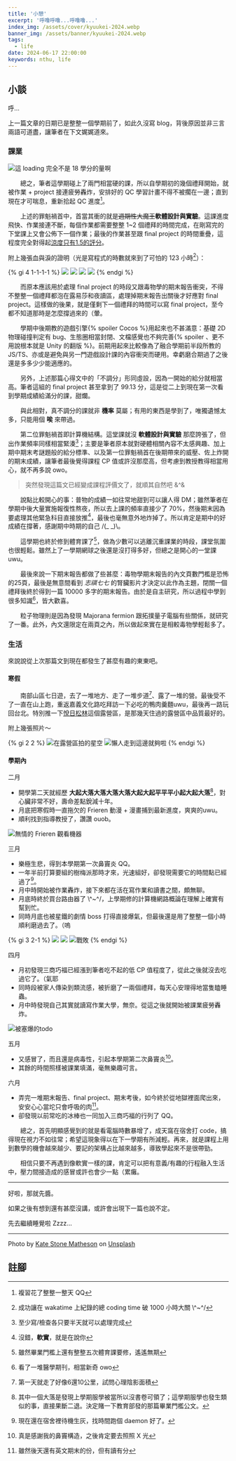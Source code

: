 ```yaml
---
title: '小憩'
excerpt: '呼噜呼噜...呼噜噜...'
index_img: /assets/cover/kyuukei-2024.webp
banner_img: /assets/banner/kyuukei-2024.webp
tags:
  - life
date: 2024-06-17 22:00:00
keywords: nthu, life
---
```


<!-- Latex Protector: Remove "@" before use -->
<!--@lp:skip-all-->
<!--@lp:skip-some-->

<!-- EMSP Replacer: Auto replacement of double full-width white-space with &emsp;&emsp; -->

<!-- Spoiler Replacer: Replace ||text||  with {% spoiler text %} -->
<!--@sprp:skip-all-->

<!-- Footnote Reposer: Auto repositioning of all the footnotes in post -->
<!--@ft:skip-all-->

## 小談

呼...

上一篇文章的日期已是整整一個學期前了，如此久沒寫 blog，背後原因並非三言兩語可道盡，讓筆者在下文娓娓道來。

### 課業

![這 loading 完全不是 18 學分的量啊](course.avif)

&emsp;&emsp;總之，筆者這學期碰上了兩門相當硬的課，所以自學期初的幾個禮拜開始，就被作業 + project 接連疲勞轟炸，安排好的 QC 學習計畫不得不被擱在一邊；直到現在才可喘息，重新拾起 QC 進度[^1]。

&emsp;&emsp;上述的罪魁禍首中，首當其衝的就是~~週期性大魔王~~**軟體設計與實驗**。這課進度飛快、作業接連不斷，每個作業都需要整整 1~2 個禮拜的時間完成，在剛寫完的下堂課上又會公佈下一個作業；最後的作業甚至跟 final project 的時間重疊，這程度完全對得起[涼度只有1.5的評分][one_point_five]。

附上幾張血與淚的證明（光是寫程式的時數就來到了可怕的 123 小時[^2]）：

{% gi 4 1-1-1-1 %}
  ![](hw1.avif)
  ![](midterm_proj.avif)
  ![](hw2.avif)
  ![](final_proj.avif)
{% endgi %}

&emsp;&emsp;而原本應該用於處理 final project 的時段又跟毒物學的期末報告衝突，不得不整整一個禮拜都泡在露易莎和夜讀區，處理掉期末報告出關後才好應對 final project。這樣做的後果，就是僅剩下一個禮拜的時間可以寫 final project，至今都不知道那時是怎麼撐過來的（暈。

&emsp;&emsp;學期中後期教的遊戲引擎{% spoiler Cocos %}用起來也不甚滿意：基礎 2D 物理碰撞判定有 bug、生態圈相當封閉、文檔感覺也不夠完善{% spoiler 、更不用說根本就是 Unity 的翻版 %}。前期用起來比較像為了融合學期前半段所教的 JS/TS、亦或是避免與另一門遊戲設計課的內容衝突而硬用。幸虧磨合期過了之後還是多多少少能適應的。

&emsp;&emsp;另外，上述那篇心得文中的「不調分」形同虛設，因為一開始的給分就相當高。筆者這組的 final project 甚至拿到了 99.13 分，這是從二上到現在第一次看到學期成績給滿分的課，甜爛。

&emsp;&emsp;與此相對，真不調分的課就非 **機率** 莫屬；有用的東西是學到了，唯獨遺憾太多，只能用個 **唉** 來帶過。

&emsp;&emsp;第二位罪魁禍首即計算機結構。這堂課就沒 **軟體設計與實驗** 那麼誇張了，但出作業頻率同樣相當緊湊[^3]；主要是筆者原本就對硬體相關內容不太感興趣、加上期中期末考謎題般的給分標準、以及第一位罪魁禍首在後期帶來的威壓、佐上炸開的期末成績，讓筆者最後覺得課程 CP 值或許沒那麼高，但考慮到教授教得相當用心，就不再多說 owo。

> 突然發現這篇文已經變成課程評價文了，就順其自然吧 &^&

&emsp;&emsp;說點比較開心的事：普物的成績一如往常地甜到可以讓人得 DM；雖然筆者在學期中後大量實施報復性熬夜，所以去上課的頻率直接少了 70%，然後期末因為要處理其他緊急科目直接放推[^4]，最後也毫無意外地炸掉了。所以肯定是期中的好成績在撐著，感謝期中時期的自己 /(\_ \_)\。

&emsp;&emsp;這學期也終於修到體育課了[^5]，做為少數可以逃離沉重課業的時段，課堂氛圍也很輕鬆。雖然上了一學期網球之後還是沒打得多好，但總之是開心的一堂課 uwu。

&emsp;&emsp;最後來說一下期末報告都做了些甚麼：毒物學期末報告的內文頁數門檻是恐怖的25頁，最後是無意間看到 _志祺七七_ 的腎臟影片才決定以此作為主題，閉關一個禮拜後終於得到一篇 10000 多字的期末報告。由於是自主研究，所以過程中學到很多知識[^6]，皆大歡喜。

&emsp;&emsp;粒子物理則是因為發現 Majorana fermion 跟拓撲量子電腦有些關係，就研究了一番。此外，內文還限定在兩頁之內，所以做起來實在是相較毒物學輕鬆多了。

### 生活

來說說從上次那篇文到現在都發生了甚麼有趣的東東吧。

#### 寒假

&emsp;&emsp;南部山區七日遊，去了一堆地方、走了一堆步道[^7]、露了一堆的營。最後受不了一直在山上跑，重返嘉義文化路吃拜訪一下必吃的鴨肉羹麵uwu，最後再一路玩回台北。特別推一下[悅日松林][pine_campsite]這個露營區，是那幾天住過的露營區中品質最好的。

附上幾張照片～

{% gi 2 2 %}
  ![在露營區拍的星空](star.avif)
  ![懶人走到這邊就夠啦](height_3528.avif)
{% endgi %}


#### 學期內

二月
  - 開學第二天就經歷 **大起大落大落大落大落大起大起平平平小起大起大落**[^8]，對心臟非常不好，壽命差點銳減十年。
  - 月底把寒假時一直拖欠的 Frieren 動漫 + 漫畫捕到最新進度，爽爽的uwu。
  - 順利找到指導教授了，讚讚 ouob。

![無情的 Frieren 觀看機器](frieren.avif)

三月
  - 樂極生悲，得到本學期第一次鼻竇炎 QQ。
  - 一年半前打算要組的樹梅派那時才來，光速組好，卻發現需要它的時間點已經過了[^9]。
  - 月中時開始被作業轟炸，接下來都在活在寫作業和讀書之間，頗無聊。
  - 月底時終於買台路由器了 \\^~^/，上學期修的計算機網路概論在理解上確實有幫到忙。
  - 同時月底也被星鐵的劇情 boss 打得直接爆氣，但最後還是用了整整一個小時順利磨過去了。（嗚

{% gi 3 2-1 %}
  ![](barry.avif)
  ![](router.avif)
  ![戰敗](defeat.avif)
{% endgi %}

四月
  - 月初發現三商巧福已經漲到筆者吃不起的低 CP 值程度了，從此之後就沒去吃過它了。（氣耶
  - 同時段被家人傳染到類流感，被折磨了一兩個禮拜，每天心安理得地當隻瞌睡蟲。
  - 月中時發現自己其實就讀寫作業大學，無奈。從這之後就開始被課業疲勞轟炸。

![被塞爆的todo](todo.avif)

五月
  - 又感冒了，而且還是病毒性，引起本學期第二次鼻竇炎[^10]。
  - 其餘的時間照樣被課業填滿，毫無樂趣可言。

六月
  - 弄完一堆期末報告、final project、期末考後，如今終於從地獄裡面爬出來，安安心心當坨只會呼吸的肉[^11]。
  - 卻發現以前常吃的冰棒也一同加入三商巧福的行列了 QQ。

&emsp;&emsp;總之，首先明顯感覺到的就是看電腦時數暴增了，成天窩在宿舍打 code，搞得現在視力不如往常；希望這現象得以在下一學期有所減輕。再來，就是課程上用到數學的機會越來越少、要記的架構占比越來越多，導致學起來不是很帶勁。

&emsp;&emsp;相信只要不再遇到像軟實一樣的課，肯定可以把有意義/有趣的行程融入生活中，壓力間接造成的感冒或許也會少一點（累癱。

---

好啦，那就先醬。

如果之後有想到還有甚麼沒講，或許會出現下一篇也說不定。

先去繼續睡覺啦 Zzzz...

---

Photo by [Kate Stone Matheson][pic_author] on [Unsplash][pic_url]

## 註腳

[^1]: 複習花了整整一整天 QQ
[^2]: 成功讓在 wakatime 上紀錄的總 coding time 破 1000 小時大關 \\^~^/
[^3]: 至少寫/檢查各只要半天就可以處理完成
[^4]: 沒錯，**軟實**，就是在說你
[^5]: 雖然畢業門檻上還有整整五次體育課要修，遙遙無期
[^6]: 看了一堆醫學期刊，相當新奇 owo
[^7]: 第一天就走了好像6還10公里，試問心理陰影面積
[^8]: 其中一個大落是發現上學期服學被當所以沒書卷可領了；這學期服學也發生類似的事，直接果斷二退。決定賭一下教育部發的那篇畢業門檻公文。
[^9]: 現在還在宿舍裡待機生灰，找時間跑個 daemon 好了。
[^10]: 真是感謝我的鼻竇構造，之後肯定要去照照 X 光
[^11]: 雖然後天還有英文期末的份，但有讀有分

[one_point_five]: https://home.gamer.com.tw/artwork.php?sn=5200745#:~:text=%E6%B6%BC:-,1.5
[pine_campsite]: https://maps.app.goo.gl/aRcsEWHcit6GEnPKA
[pic_author]: https://unsplash.com/@kstonematheson?utm_content=creditCopyText&utm_medium=referral&utm_source=unsplash
[pic_url]: https://unsplash.com/photos/white-cat-sleeps-under-white-comforter-uy5t-CJuIK4?utm_content=creditCopyText&utm_medium=referral&utm_source=unsplash
